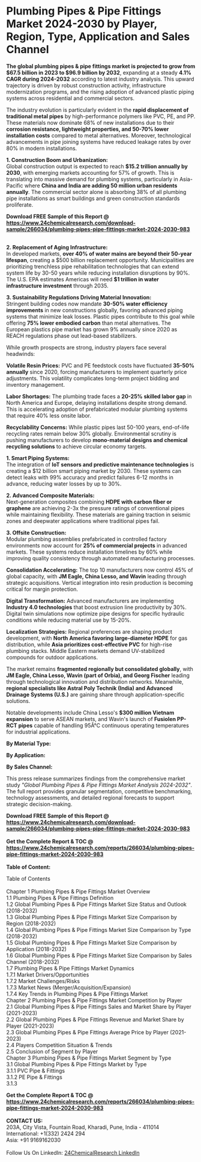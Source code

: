 <h1>Plumbing Pipes &amp; Pipe Fittings Market 2024-2030 by Player, Region, Type, Application and Sales Channel</h1><p><strong>The global plumbing pipes &amp; pipe fittings market is projected to grow from $67.5 billion in 2023 to $96.9 billion by 2032</strong>, expanding at a steady <strong>4.1% CAGR during 2024-2032</strong> according to latest industry analysis. This upward trajectory is driven by robust construction activity, infrastructure modernization programs, and the rising adoption of advanced plastic piping systems across residential and commercial sectors.</p><p>The industry evolution is particularly evident in the <strong>rapid displacement of traditional metal pipes</strong> by high-performance polymers like PVC, PE, and PP. These materials now dominate 68% of new installations due to their <strong>corrosion resistance, lightweight properties, and 50-70% lower installation costs</strong> compared to metal alternatives. Moreover, technological advancements in pipe joining systems have reduced leakage rates by over 80% in modern installations.</p><p><strong>1. Construction Boom and Urbanization:</strong><br>
Global construction output is expected to reach <strong>$15.2 trillion annually by 2030</strong>, with emerging markets accounting for 57% of growth. This is translating into massive demand for plumbing systems, particularly in Asia-Pacific where <strong>China and India are adding 50 million urban residents annually</strong>. The commercial sector alone is absorbing 38% of all plumbing pipe installations as smart buildings and green construction standards proliferate.</p><div><b>Download FREE Sample of this Report @ 
            <a href="https://www.24chemicalresearch.com/download-sample/266034/plumbing-pipes-pipe-fittings-market-2024-2030-983">
            https://www.24chemicalresearch.com/download-sample/266034/plumbing-pipes-pipe-fittings-market-2024-2030-983</a></b></div><br><p><strong>2. Replacement of Aging Infrastructure:</strong><br>
In developed markets, <strong>over 40% of water mains are beyond their 50-year lifespan</strong>, creating a $500 billion replacement opportunity. Municipalities are prioritizing trenchless pipe rehabilitation technologies that can extend system life by 30-50 years while reducing installation disruptions by 90%. The U.S. EPA estimates Americas will need <strong>$1 trillion in water infrastructure investment</strong> through 2035.</p><p><strong>3. Sustainability Regulations Driving Material Innovation:</strong><br>
Stringent building codes now mandate <strong>30-50% water efficiency improvements</strong> in new constructions globally, favoring advanced piping systems that minimize leak losses. Plastic pipes contribute to this goal while offering <strong>75% lower embodied carbon</strong> than metal alternatives. The European plastics pipe market has grown 9% annually since 2020 as REACH regulations phase out lead-based stabilizers.</p><p>While growth prospects are strong, industry players face several headwinds:</p><p><strong>Volatile Resin Prices:</strong> PVC and PE feedstock costs have fluctuated <strong>35-50% annually</strong> since 2020, forcing manufacturers to implement quarterly price adjustments. This volatility complicates long-term project bidding and inventory management.</p><p><strong>Labor Shortages:</strong> The plumbing trade faces a <strong>20-25% skilled labor gap</strong> in North America and Europe, delaying installations despite strong demand. This is accelerating adoption of prefabricated modular plumbing systems that require 40% less onsite labor.</p><p><strong>Recyclability Concerns:</strong> While plastic pipes last 50-100 years, end-of-life recycling rates remain below 30% globally. Environmental scrutiny is pushing manufacturers to develop <strong>mono-material designs and chemical recycling solutions</strong> to achieve circular economy targets.</p><p><strong>1. Smart Piping Systems:</strong><br>
The integration of <strong>IoT sensors and predictive maintenance technologies</strong> is creating a $12 billion smart piping market by 2030. These systems can detect leaks with 99% accuracy and predict failures 6-12 months in advance, reducing water losses by up to 30%.</p><p><strong>2. Advanced Composite Materials:</strong><br>
Next-generation composites combining <strong>HDPE with carbon fiber or graphene</strong> are achieving 2-3x the pressure ratings of conventional pipes while maintaining flexibility. These materials are gaining traction in seismic zones and deepwater applications where traditional pipes fail.</p><p><strong>3. Offsite Construction:</strong><br>
Modular plumbing assemblies prefabricated in controlled factory environments now account for <strong>25% of commercial projects</strong> in advanced markets. These systems reduce installation timelines by 60% while improving quality consistency through automated manufacturing processes.</p><p><strong>Consolidation Accelerating:</strong> The top 10 manufacturers now control 45% of global capacity, with <strong>JM Eagle, China Lesso, and Wavin</strong> leading through strategic acquisitions. Vertical integration into resin production is becoming critical for margin protection.</p><p><strong>Digital Transformation:</strong> Advanced manufacturers are implementing <strong>Industry 4.0 technologies</strong> that boost extrusion line productivity by 30%. Digital twin simulations now optimize pipe designs for specific hydraulic conditions while reducing material use by 15-20%.</p><p><strong>Localization Strategies:</strong> Regional preferences are shaping product development, with <strong>North America favoring large-diameter HDPE</strong> for gas distribution, while <strong>Asia prioritizes cost-effective PVC</strong> for high-rise plumbing stacks. Middle Eastern markets demand UV-stabilized compounds for outdoor applications.</p><p>The market remains <strong>fragmented regionally but consolidated globally</strong>, with <strong>JM Eagle, China Lesso, Wavin (part of Orbia), and Georg Fischer</strong> leading through technological innovation and distribution networks. Meanwhile, <strong>regional specialists like Astral Poly Technik (India) and Advanced Drainage Systems (U.S.)</strong> are gaining share through application-specific solutions.</p><p>Notable developments include China Lesso's <strong>$300 million Vietnam expansion</strong> to serve ASEAN markets, and Wavin's launch of <strong>Fusiolen PP-RCT pipes</strong> capable of handling 95Â°C continuous operating temperatures for industrial applications.</p><p><strong>By Material Type:</strong></p><p><strong>By Application:</strong></p><p><strong>By Sales Channel:</strong></p><p>This press release summarizes findings from the comprehensive market study <em>"Global Plumbing Pipes &amp; Pipe Fittings Market Analysis 2024-2032"</em>. The full report provides granular segmentation, competitive benchmarking, technology assessments, and detailed regional forecasts to support strategic decision-making.</p><div><b>Download FREE Sample of this Report @ 
            <a href="https://www.24chemicalresearch.com/download-sample/266034/plumbing-pipes-pipe-fittings-market-2024-2030-983">
            https://www.24chemicalresearch.com/download-sample/266034/plumbing-pipes-pipe-fittings-market-2024-2030-983</a></b></div><br><div><b>Get the Complete Report & TOC @ 
            <a href="https://www.24chemicalresearch.com/reports/266034/plumbing-pipes-pipe-fittings-market-2024-2030-983">
            https://www.24chemicalresearch.com/reports/266034/plumbing-pipes-pipe-fittings-market-2024-2030-983</a></b></div><br>
            <b>Table of Content:</b><p>Table of Contents<br />
<br />
Chapter 1 Plumbing Pipes & Pipe Fittings Market Overview<br />
    1.1 Plumbing Pipes & Pipe Fittings Definition<br />
    1.2 Global Plumbing Pipes & Pipe Fittings Market Size Status and Outlook (2018-2032)<br />
    1.3 Global Plumbing Pipes & Pipe Fittings Market Size Comparison by Region (2018-2032)<br />
    1.4 Global Plumbing Pipes & Pipe Fittings Market Size Comparison by Type (2018-2032)<br />
    1.5 Global Plumbing Pipes & Pipe Fittings Market Size Comparison by Application (2018-2032)<br />
    1.6 Global Plumbing Pipes & Pipe Fittings Market Size Comparison by Sales Channel (2018-2032)<br />
    1.7 Plumbing Pipes & Pipe Fittings Market Dynamics<br />
        1.7.1 Market Drivers/Opportunities<br />
        1.7.2 Market Challenges/Risks<br />
        1.7.3 Market News (Merger/Acquisition/Expansion)<br />
        1.7.4 Key Trends in Plumbing Pipes & Pipe Fittings Market<br />
Chapter 2 Plumbing Pipes & Pipe Fittings Market Competition by Player<br />
    2.1 Global Plumbing Pipes & Pipe Fittings Sales and Market Share by Player (2021-2023)<br />
    2.2 Global Plumbing Pipes & Pipe Fittings Revenue and Market Share by Player (2021-2023)<br />
    2.3 Global Plumbing Pipes & Pipe Fittings Average Price by Player (2021-2023)<br />
    2.4 Players Competition Situation & Trends<br />
    2.5 Conclusion of Segment by Player<br />
Chapter 3 Plumbing Pipes & Pipe Fittings Market Segment by Type<br />
    3.1 Global Plumbing Pipes & Pipe Fittings Market by Type<br />
        3.1.1 PVC Pipe & Fittings<br />
        3.1.2 PE Pipe & Fittings<br />
        3.1.3</p><div><b>Get the Complete Report & TOC @ 
            <a href="https://www.24chemicalresearch.com/reports/266034/plumbing-pipes-pipe-fittings-market-2024-2030-983">
            https://www.24chemicalresearch.com/reports/266034/plumbing-pipes-pipe-fittings-market-2024-2030-983</a></b></div><br><b>CONTACT US:</b><br>
            203A, City Vista, Fountain Road, Kharadi, Pune, India - 411014<br>
            International: +1(332) 2424 294<br>
            Asia: +91 9169162030 <br><br>
            Follow Us On LinkedIn: <a href="https://www.linkedin.com/company/24chemicalresearch/">24ChemicalResearch LinkedIn</a>